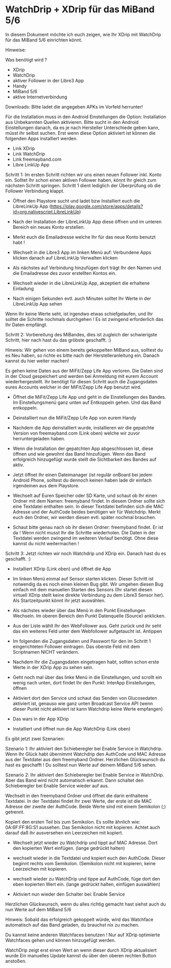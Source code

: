 # WatchDrip + XDrip für das MiBand 5/6


In diesem Dokument möchte ich euch zeigen, wie Ihr
XDrip mit WatchDrip für das MiBand 5/6 einrichten könnt.


Hinweise:



Was benötigt wird ?

- XDrip
- WatchDrip
- aktiver Follower in der Libre3 App
- Handy
- MiBand 5/6
- aktive Internetverbindung


Downloads:
Bitte ladet die angegeben APKs im Vorfeld herrunter!

Für die Installation muss in den Android Einstellungen
die Option: Installation aus Unbekannten Quellen aktivieren.
Bitte sucht in den Android Einstellungen danach, da es je
nach Hersteller Unterschiede geben kann, müsst ihr selbst suchen.
Erst wenn diese Option aktiviert ist können die folgenden Apps
installiert werden.

- Link XDrip
- Link WatchDrip
- Link freemayband.com
- Libre LinkUp App


Schritt 1:
Im ersten Schritt richten wir uns einen neuen Follower
inkl. Konto ein. Solltet Ihr schon einen aktiven Follower
haben, könnt Ihr gleich zum nächsten Schritt springen. Schritt 1
dient lediglich der Überprüfung ob die Follower Verbindung klappt.

- Öffnet den Playstore sucht und ladet bzw Installiert euch
die LibreLinkUp App (https://play.google.com/store/apps/details?id=org.nativescript.LibreLinkUp)

- Nach der Installation der LibreLinkUp App diese
öffnen und im unteren Bereich ein neues Konto erstellen.

- Merkt euch die Emailadresse welche Ihr für das neue Konto
benutzt habt !

- Wechselt in die Libre3 App im linken Menü auf: Verbundene Apps
klicken danach auf LibreLinkUp Verwalten klicken 

- Als nächstes auf Verbindung hinzufügen dort trägt Ihr den Namen und
die Emailadresse des zuvor erstellten Kontos ein.

- Wechselt wieder in die LibreLinkUp App, akzeptiert die
erhaltene Einladung

- Nach einigen Sekunden evtl. auch Minuten solltet Ihr Werte
in der LibreLinkUp App sehen

Wenn Ihr keine Werte seht, ist irgendwo etwas schiefgelaufen, und Ihr
solltet die Schritte nochmals durchgehen ! Es ist zwingend erforderlich
das Ihr Daten empfängt.


Schritt 2:
Vorbereitung des MiBandes, dies ist zugleich der schwierigste
Schritt, hier nach hast du das gröbste geschafft. :)

Hinweis:
Wir gehen von einem bereits gekoppelten MiBand aus, solltest du es
Neu haben, so richte es bitte nach der Herstelleranleitung ein. Danach
kannst du hier weiter machen!

Es gehen keine Daten aus der MiFit/Zepp Life App verloren. Die Daten sind
in der Cloud gespeichert und werden bei Anmeldung mit eurem 
Account wiederhergestellt. Ihr benötigt für diesen Schritt auch die 
Zugangsdaten eures Accounts welcher in der MiFit/Zepp Life App 
benutzt wird.

- Öffnet die MiFit/Zepp Life App und geht in die Einstellungen des Bandes.
Im Einstellungsmenü ganz unten auf Entkoppeln gehen. Und das Band entkoppeln.

- Deinstalliert nun die MiFit/Zepp Life App von eurem Handy

- Nachdem die App deinstalliert wurde, installieren wir die gepatchte
Version von freemayband.com (Link oben) welche wir zuvor herruntergeladen haben.

- Wenn die Installation der gepatchten App abgeschlossen ist, diese öffnen
und wie gewohnt das Band hinzufügen. Wenn das Band erfolgreich hinzugefügt
wurde stellt die Sichtbarkeit des Bandes auf aktiv.

- Jetzt öffnet Ihr einen Dateimanager (ist regulär onBoard bei jedem Android Phone,
solltest du dennoch keinen haben lade dir einfach irgendeinen aus dem Playstore.

- Wechselt auf Euren Speicher oder SD Karte, und schaut ob Ihr einen
Ordner mit dem Namen: freemyband findet. In diesem Ordner sollte sich
eine Textdatei enthalten sein. In dieser Textdatei befinden sich die MAC Adresse
und der AuthCode beides benötigen wir für Watchdrip. Merkt euch den
Ordner, wir werden diesen evtl. später nochmal brauchen.

- Schaut bitte genau nach ob ihr diesen Ordner: freemyband findet. Er ist da !
Wenn nicht musst Ihr die Schritte wiederholen. Die Daten in der Textdatei werden
zwingend im weiteren Verlauf benötigt. Ohne diese kannst du nicht weitermachen !

Schritt 3:
Jetzt richten wir noch Watchdrip und XDrip ein. Danach hast du 
es geschafft. :)

- Installiert XDrip (Link oben) und öffnet die App

- Im linken Menü einmal auf Sensor starten klicken. Dieser Schritt ist
notwendig da es noch einen kleinen Bug gibt. Wir umgehen diesen Bug einfach mit 
dem manuellen Starten des Sensors (Ihr startet diesen virtuell XDrip stellt keine direkte Verbindung
zu dem Libre3 Sensor her). Als Startzeitpunkt könnt ihr jetzt auswählen.

- Als nächstes wieder über das Menü in den Punkt Einstellungen Wechseln.
Im oberen Bereich den Punkt Datenquelle (Source) anklicken.

- Aus der Liste wählt Ihr den WebFollower aus. Geht zurück
und ihr seht das ein weiteres Feld unter dem Webfollower aufgetaucht ist.
Antippen

- Im folgenden die Zugangsdaten und Passwort für den im Schritt 1 eingerichteten
Follower eintragen. Das oberste Feld mit dem Scriptnamen NICHT verändern.

- Nachdem Ihr die Zugangsdaten eingetragen habt, sollten schon erste Werte in der XDrip
App zu sehen sein. 

- Geht noch mal über das linke Menü in die Einstellungen, und scrollt
ein wenig nach unten, dort findet Ihr den Punkt: InterApp Einstellungen, öffnen

- Aktiviert dort den Service und schaut das Senden von Glucosedaten
aktiviert ist, genauso wie ganz unten Broadcast Service API (wenn dieser Punkt nicht aktiviert ist
kann Watchdrip keine Werte empfangen)

- Das wars in der App XDrip

- Installiert und öffnet nun die App WatchDrip (Link oben)

Es gibt jetzt zwei Szenarien:

Szenario 1:
Ihr aktiviert den Schieberegler bei Enable Service in Watchdrip.
Wenn Ihr Glück habt übernimmt Watchdrip den AuthCode und MAC Adresse
aus der Textdatei aus dem freemyband Ordner. Herzlichen Glückwunsch du hast es geschafft !
Du solltest nun Werte auf deinem MiBand 5/6 sehen.

Szenario 2:
Ihr aktiviert den Schieberegler bei Enable Service in WatchDrip.
Aber das Band wird nicht automatisch erkannt. Dann schaltet den Schieberegler
bei Enable Service wieder auf aus.

Wechselt in den freemyband Ordner und öffnet die darin enthaltene Textdatei.
In der Textdatei findet Ihr zwei Werte, der erste ist die MAC
Adresse der zweite der AuthCode. Beide Werte sind mit einem Semikolon (;) getrennt.

Kopiert den ersten Teil bis zum Semikolon. Es sollte ähnlich wie:
0A:6F:FF:8G:S1 aussehen. Das Semikolon nicht mit kopieren. Achtet auch darauf daß ihr 
ausversehen ein Leerzeichen mit kopiert.

- Wechselt jetzt wieder zu Watchdrip und tippt auf MAC Adresse. Dort den
kopierten Wert einfügen. (lange gedrückt halten)

- wechselt wieder in die Textdatei und kopiert euch den AuthCode. Dieser beginnt
rechts vom Semikolon. (Semikolon nicht mit kopieren, keine Leerzeichen mit kopieren.

- wechselt wieder zu WatchDrip und tippe auf AuthCode, füge dort den eben kopierten Wert
ein. (lange gedrückt halten, einfügen auswählen)

- Aktiviert nun wieder den Schalter bei: Enable Service

Herzlichen Glückwunsch, wenn du alles richtig gemacht hast siehst auch du nun Werte auf dem
MiBand 5/6

Hinweis: Sobald das erfolgreich gekoppelt würde, wird das Watchface
automatisch auf das Band geladen, du brauchst nix zu machen.

Du kannst keine anderen Watchfaces benutzen ! Nur auf XDrip
optimierte Watchfaces gehen und können hinzugefügt werden.

WatchDrip zeigt erst einen Wert an wenn dieser durch XDrip aktualisiert wurde 
Ein manuelles Update kannst du über den oberen rechten Button anstoßen.
